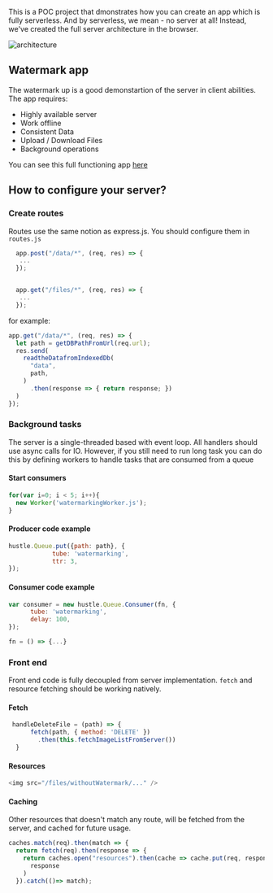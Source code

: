 This is a POC project that dmonstrates how you can create an app which is fully serverless. And by serverless, we mean - no server at all!
Instead, we've created the full server architecture in the browser.

![architecture](https://user-images.githubusercontent.com/10947653/87656946-d73c5800-c762-11ea-92f6-60ca4bb5bf55.png)

## Watermark app
The watermark up is a good demonstartion of the server in client abilities. The app requires:
* Highly available server 
* Work offline
* Consistent Data
* Upload / Download Files
* Background operations

You can see this full functioning app [here](http://akiriati.github.io/Server-In-Client)

## How to configure your server?

### Create routes
Routes use the same notion as express.js. You should configure them in `routes.js`
```javascript
  app.post("/data/*", (req, res) => {
   ...
  });


  app.get("/files/*", (req, res) => {
   ...
  });
```

for example:
```javascript
app.get("/data/*", (req, res) => {
  let path = getDBPathFromUrl(req.url);
  res.send(
    readtheDatafromIndexedDb(
      "data",
      path,
    )
      .then(response => { return response; })
  )
});
```

### Background tasks
The server is a single-threaded based with event loop. All handlers should use async calls for IO. However, if you still need to run long task you can do this by defining workers to handle tasks that are consumed from a queue

#### Start consumers 
````javascript 
for(var i=0; i < 5; i++){
  new Worker('watermarkingWorker.js');
}
````

#### Producer code example
```javascript
hustle.Queue.put({path: path}, {
            tube: 'watermarking',
            ttr: 3,
});
```
#### Consumer code example
```javascript
var consumer = new hustle.Queue.Consumer(fn, {
      tube: 'watermarking',
      delay: 100,
});

fn = () => {...}
```

### Front end
Front end code is fully decoupled from server implementation. `fetch` and resource fetching should be working natively.

#### Fetch
```javascript
 handleDeleteFile = (path) => {
      fetch(path, { method: 'DELETE' })
        .then(this.fetchImageListFromServer())
  }
```
#### Resources 
```javascript
<img src="/files/withoutWatermark/..." />
```

#### Caching
Other resources that doesn't match any route, will be fetched from the server, and cached for future usage.
```javascript
caches.match(req).then(match => {
  return fetch(req).then(response => {
    return caches.open("resources").then(cache => cache.put(req, response.clone())).then(()=>
      response
    )
  }).catch(()=> match);
  ```
 




